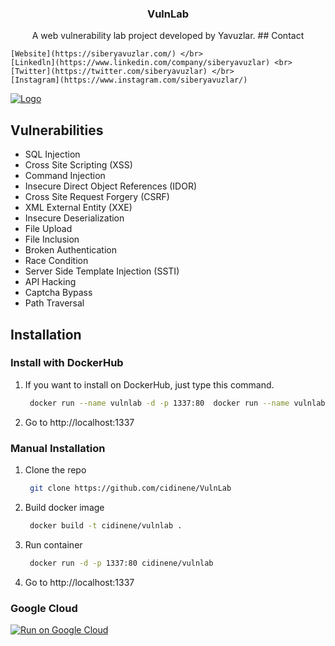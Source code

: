 
  <h3 align="center">VulnLab</h3> 

  <p align="center">
    A web vulnerability lab project developed by Yavuzlar.
    ## Contact

    [Website](https://siberyavuzlar.com/) </br>  
    [Linkedln](https://www.linkedin.com/company/siberyavuzlar) <br>
    [Twitter](https://twitter.com/siberyavuzlar) </br>
    [Instagram](https://www.instagram.com/siberyavuzlar/)
  </p>
   
</p>

<a href="https://s10.gifyu.com/images/Animation387bbf064343cb3fe.gif">
    <img src="https://s10.gifyu.com/images/Animation387bbf064343cb3fe.gif" alt="Logo"  >
</a>

<!-- Vulnerabilities List -->
## Vulnerabilities

* SQL Injection
* Cross Site Scripting (XSS)
* Command Injection
* Insecure Direct Object References (IDOR)
* Cross Site Request Forgery (CSRF)
* XML External Entity (XXE)
* Insecure Deserialization
* File Upload
* File Inclusion
* Broken Authentication
* Race Condition
* Server Side Template Injection (SSTI)
* API Hacking
* Captcha Bypass
* Path Traversal

<!-- Installation -->
## Installation

### Install with DockerHub

1. If you want to install on DockerHub, just type this command.
   ```sh
    docker run --name vulnlab -d -p 1337:80  docker run --name vulnlab -d -p 1337:80 ghcr.io/cidinene/vulnlab/webapp:latest
   ```
2. Go to http://localhost:1337

### Manual Installation

1. Clone the repo
   ```sh
    git clone https://github.com/cidinene/VulnLab
   ```
2. Build docker image
   ```sh
    docker build -t cidinene/vulnlab .
   ```
3. Run container
   ```sh
    docker run -d -p 1337:80 cidinene/vulnlab
   ```
4. Go to http://localhost:1337

### Google Cloud

[![Run on Google Cloud](https://deploy.cloud.run/button.svg)](https://deploy.cloud.run/?git_repo=https://github.com/cidinene/VulnLab)

<!-- SPONSOR -->



